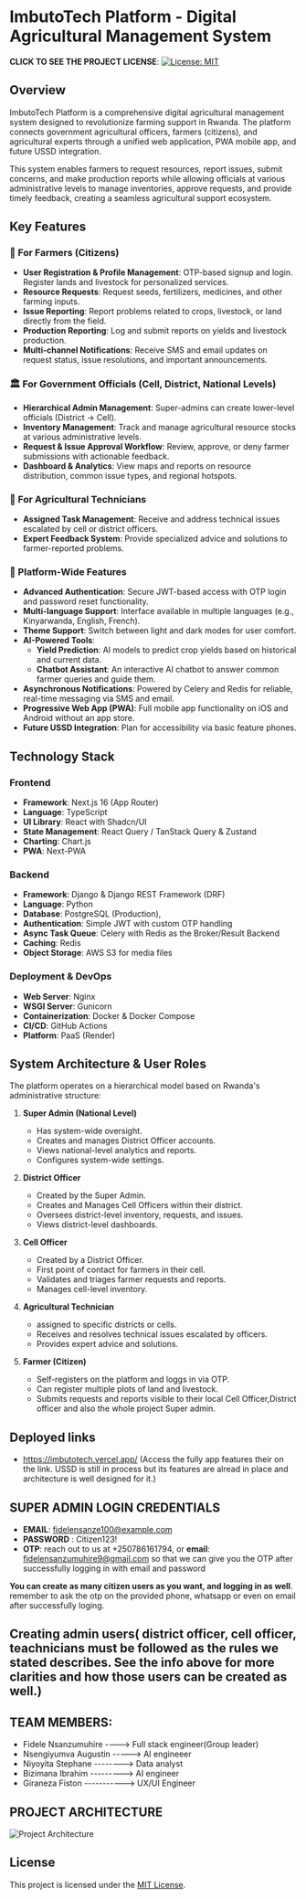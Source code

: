 # ImbutoTech Platform - Digital Agricultural Management System

**CLICK TO SEE THE PROJECT LICENSE**: [![License: MIT](https://img.shields.io/badge/License-MIT-yellow.svg)](LICENSE)


## Overview

ImbutoTech Platform is a comprehensive digital agricultural management system designed to revolutionize farming support in Rwanda. The platform connects government agricultural officers, farmers (citizens), and agricultural experts through a unified web application, PWA mobile app, and future USSD integration.

This system enables farmers to request resources, report issues, submit concerns, and make production reports while allowing officials at various administrative levels to manage inventories, approve requests, and provide timely feedback, creating a seamless agricultural support ecosystem.

## Key Features

### 🌾 For Farmers (Citizens)
- **User Registration & Profile Management**: OTP-based signup and login. Register lands and livestock for personalized services.
- **Resource Requests**: Request seeds, fertilizers, medicines, and other farming inputs.
- **Issue Reporting**: Report problems related to crops, livestock, or land directly from the field.
- **Production Reporting**: Log and submit reports on yields and livestock production.
- **Multi-channel Notifications**: Receive SMS and email updates on request status, issue resolutions, and important announcements.

### 🏛️ For Government Officials (Cell, District, National Levels)
- **Hierarchical Admin Management**: Super-admins can create lower-level officials (District -> Cell).
- **Inventory Management**: Track and manage agricultural resource stocks at various administrative levels.
- **Request & Issue Approval Workflow**: Review, approve, or deny farmer submissions with actionable feedback.
- **Dashboard & Analytics**: View maps and reports on resource distribution, common issue types, and regional hotspots.

### 🔧 For Agricultural Technicians
- **Assigned Task Management**: Receive and address technical issues escalated by cell or district officers.
- **Expert Feedback System**: Provide specialized advice and solutions to farmer-reported problems.

### 🤖 Platform-Wide Features
- **Advanced Authentication**: Secure JWT-based access with OTP login and password reset functionality.
- **Multi-language Support**: Interface available in multiple languages (e.g., Kinyarwanda, English, French).
- **Theme Support**: Switch between light and dark modes for user comfort.
- **AI-Powered Tools**:
  - **Yield Prediction**: AI models to predict crop yields based on historical and current data.
  - **Chatbot Assistant**: An interactive AI chatbot to answer common farmer queries and guide them.
- **Asynchronous Notifications**: Powered by Celery and Redis for reliable, real-time messaging via SMS and email.
- **Progressive Web App (PWA)**: Full mobile app functionality on iOS and Android without an app store.
- **Future USSD Integration**: Plan for accessibility via basic feature phones.

## Technology Stack

### Frontend
- **Framework**: Next.js 16 (App Router)
- **Language**: TypeScript
- **UI Library**: React with Shadcn/UI 
- **State Management**: React Query / TanStack Query & Zustand
- **Charting**: Chart.js
- **PWA**: Next-PWA

### Backend
- **Framework**: Django  & Django REST Framework (DRF)
- **Language**: Python 
- **Database**: PostgreSQL (Production),
- **Authentication**: Simple JWT with custom OTP handling
- **Async Task Queue**: Celery with Redis as the Broker/Result Backend
- **Caching**: Redis
- **Object Storage**:  AWS S3  for media files

### Deployment & DevOps
- **Web Server**: Nginx
- **WSGI Server**: Gunicorn
- **Containerization**: Docker & Docker Compose
- **CI/CD**: GitHub Actions 
- **Platform**: PaaS (Render)

## System Architecture & User Roles

The platform operates on a hierarchical model based on Rwanda's administrative structure:

1.  **Super Admin (National Level)**
    - Has system-wide oversight.
    - Creates and manages District Officer accounts.
    - Views national-level analytics and reports.
    - Configures system-wide settings.

2.  **District Officer**
    - Created by the Super Admin.
    - Creates and Manages Cell Officers within their district.
    - Oversees district-level inventory, requests, and issues.
    - Views district-level dashboards.

3.  **Cell Officer**
    - Created by a District Officer.
    - First point of contact for farmers in their cell.
    - Validates and triages farmer requests and reports.
    - Manages cell-level inventory.

4.  **Agricultural Technician**
    - assigned to specific districts or cells.
    - Receives and resolves technical issues escalated by officers.
    - Provides expert advice and solutions.

5.  **Farmer (Citizen)**
    - Self-registers on the platform and loggs in via  OTP.
    - Can register multiple plots of land and livestock.
    - Submits requests and reports visible to their local Cell Officer,District officer and also the whole project Super admin.

## Deployed links
  - https://imbutotech.vercel.app/ 
  (Access the fully app features their on the link. USSD is still in process but its features are alread in place and architecture is well designed for it.) 

## SUPER ADMIN LOGIN CREDENTIALS
  - **EMAIL**: fidelensanze100@example.com
  - **PASSWORD** : Citizen123!
  - **OTP**: reach out to us at +250786161794, or **email**: fidelensanzumuhire9@gmail.com so that we can give you the OTP after successfully logging in with email and password

 **You can create as many citizen users as you want, and logging in as well**. remember to ask the otp on the provided phone, whatsapp or even on email after successfully loging.

## Creating admin users( district officer, cell officer, teachnicians must be followed as the rules we stated describes. See the info above for more clarities and how those users can be created as well.)


## TEAM MEMBERS:
 - Fidele Nsanzumuhire  ----> Full stack engineer(Group leader)
 - Nsengiyumva Augustin -----> AI engineeer
 - Niyoyita Stephane --------> Data analyst
 - Bizimana Ibrahim  ---------> AI engineer
 - Giraneza Fiston  -----------> UX/UI Engineer


## PROJECT ARCHITECTURE
![Project Architecture](image/diagram.jpg)


## License
This project is licensed under the [MIT License](LICENSE).
